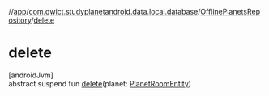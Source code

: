 //[app](../../../index.md)/[com.qwict.studyplanetandroid.data.local.database](../index.md)/[OfflinePlanetsRepository](index.md)/[delete](delete.md)

# delete

[androidJvm]\
abstract suspend fun [delete](delete.md)(planet: [PlanetRoomEntity](../../com.qwict.studyplanetandroid.data.local.schema/-planet-room-entity/index.md))
